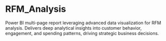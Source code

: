 # RFM_Analysis
Power BI multi-page report leveraging advanced data visualization for RFM analysis. Delivers deep analytical insights into customer behavior, engagement, and spending patterns, driving strategic business decisions.
